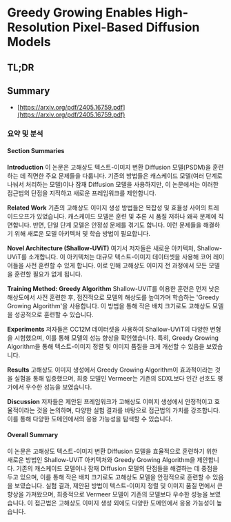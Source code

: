 # Greedy Growing Enables High-Resolution Pixel-Based Diffusion Models
## TL;DR
## Summary
- [https://arxiv.org/pdf/2405.16759.pdf](https://arxiv.org/pdf/2405.16759.pdf)

### 요약 및 분석

#### Section Summaries

**Introduction**
이 논문은 고해상도 텍스트-이미지 변환 Diffusion 모델(PSDM)을 훈련하는 데 직면한 주요 문제들을 다룹니다. 기존의 방법들은 캐스케이드 모델(여러 단계로 나눠서 처리하는 모델)이나 잠재 Diffusion 모델을 사용하지만, 이 논문에서는 이러한 접근법의 단점을 지적하고 새로운 프레임워크를 제안합니다.

**Related Work**
기존의 고해상도 이미지 생성 방법들은 복잡성 및 효율성 사이의 트레이드오프가 있었습니다. 캐스케이드 모델은 훈련 및 추론 시 품질 저하나 왜곡 문제에 직면합니다. 반면, 단일 단계 모델은 안정성 문제를 겪기도 합니다. 이런 문제들을 해결하기 위해 새로운 모델 아키텍처 및 학습 방법이 필요합니다.

**Novel Architecture (Shallow-UViT)**
여기서 저자들은 새로운 아키텍처, Shallow-UViT를 소개합니다. 이 아키텍처는 대규모 텍스트-이미지 데이터셋을 사용해 코어 레이어들을 사전 훈련할 수 있게 합니다. 이로 인해 고해상도 이미지 전 과정에서 모든 모델을 훈련할 필요가 없게 됩니다.

**Training Method: Greedy Algorithm**
Shallow-UViT를 이용한 훈련은 먼저 낮은 해상도에서 사전 훈련한 후, 점진적으로 모델의 해상도를 높여가며 학습하는 'Greedy Growing Algorithm'을 사용합니다. 이 방법을 통해 작은 배치 크기로도 고해상도 모델을 성공적으로 훈련할 수 있습니다.

**Experiments**
저자들은 CC12M 데이터셋을 사용하여 Shallow-UViT의 다양한 변형을 시험했으며, 이를 통해 모델의 성능 향상을 확인했습니다. 특히, Greedy Growing Algorithm을 통해 텍스트-이미지 정렬 및 이미지 품질을 크게 개선할 수 있음을 보였습니다.

**Results**
고해상도 이미지 생성에서 Greedy Growing Algorithm이 효과적이라는 것을 실험을 통해 입증했으며, 최종 모델인 Vermeer는 기존의 SDXL보다 인간 선호도 평가에서 우수한 성능을 보였습니다.

**Discussion**
저자들은 제안된 프레임워크가 고해상도 이미지 생성에서 안정적이고 효율적이라는 것을 논의하며, 다양한 실험 결과를 바탕으로 접근법의 가치를 강조합니다. 이를 통해 다양한 도메인에서의 응용 가능성을 탐색할 수 있습니다.

#### Overall Summary

이 논문은 고해상도 텍스트-이미지 변환 Diffusion 모델을 효율적으로 훈련하기 위한 새로운 방법인 Shallow-UViT 아키텍처와 Greedy Growing Algorithm을 제안합니다. 기존의 캐스케이드 모델이나 잠재 Diffusion 모델의 단점들을 해결하는 데 중점을 두고 있으며, 이를 통해 작은 배치 크기로도 고해상도 모델을 안정적으로 훈련할 수 있음을 보였습니다. 실험 결과, 제안된 방법이 텍스트-이미지 정렬 및 이미지 품질 면에서 큰 향상을 가져왔으며, 최종적으로 Vermeer 모델이 기존의 모델보다 우수한 성능을 보였습니다. 이 접근법은 고해상도 이미지 생성 외에도 다양한 도메인에서 응용 가능성이 높습니다.

